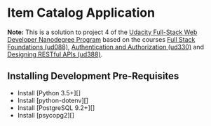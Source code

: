 # Item Catalog Application

<Project one line description>

**Note:** This is a solution to project 4 of the [Udacity Full-Stack Web Developer Nanodegree Program][1] based on the courses [Full Stack Foundations (ud088)][2], [Authentication and Authorization (ud330)][3] and [Designing RESTful APIs (ud388)][4].




Installing Development Pre-Requisites
-------------------------------------

+ Install [Python 3.5+][]
+ Install [python-dotenv][]
+ Install [PostgreSQL 9.2+][]
+ Install [psycopg2][]


[1]: https://www.udacity.com/course/full-stack-web-developer-nanodegree--nd004 "Udacity Nanodegree: Full Stack Web Developer"
[2]: https://classroom.udacity.com/courses/ud088 "Full Stack Foundations - Udacity"
[3]: https://classroom.udacity.com/courses/ud330 "Authentication and Authorization - Udacity"
[4]: https://classroom.udacity.com/courses/ud388 "Designing RESTful APIs - Udacity"
